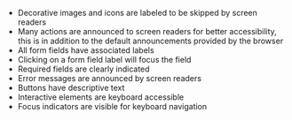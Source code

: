 - Decorative images and icons are labeled to be skipped by screen readers
- Many actions are announced to screen readers for better accessibility, this is in addition to the default announcements provided by the browser
- All form fields have associated labels
- Clicking on a form field label will focus the field
- Required fields are clearly indicated
- Error messages are announced by screen readers
- Buttons have descriptive text
- Interactive elements are keyboard accessible
- Focus indicators are visible for keyboard navigation